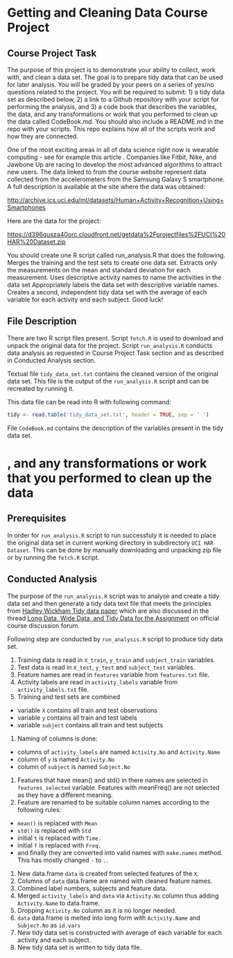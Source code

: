 Getting and Cleaning Data Course Project
========================================

## Course Project Task

The purpose of this project is to demonstrate your ability to collect, work with, and clean a data set. The goal is to prepare tidy data that can be used for later analysis. You will be graded by your peers on a series of yes/no questions related to the project. You will be required to submit: 1) a tidy data set as described below, 2) a link to a Github repository with your script for performing the analysis, and 3) a code book that describes the variables, the data, and any transformations or work that you performed to clean up the data called CodeBook.md. You should also include a README.md in the repo with your scripts. This repo explains how all of the scripts work and how they are connected.  

One of the most exciting areas in all of data science right now is wearable computing - see for example this article . Companies like Fitbit, Nike, and Jawbone Up are racing to develop the most advanced algorithms to attract new users. The data linked to from the course website represent data collected from the accelerometers from the Samsung Galaxy S smartphone. A full description is available at the site where the data was obtained: 

http://archive.ics.uci.edu/ml/datasets/Human+Activity+Recognition+Using+Smartphones 

Here are the data for the project: 

https://d396qusza40orc.cloudfront.net/getdata%2Fprojectfiles%2FUCI%20HAR%20Dataset.zip 

You should create one R script called run_analysis.R that does the following. 
Merges the training and the test sets to create one data set.
Extracts only the measurements on the mean and standard deviation for each measurement. 
Uses descriptive activity names to name the activities in the data set
Appropriately labels the data set with descriptive variable names. 
Creates a second, independent tidy data set with the average of each variable for each activity and each subject. 
Good luck!

## File Description

There are two R script files present.
Script `fetch.R` is used to download and unpack the original data for the project.
Script `run_analysis.R` conducts data analysis as requested in Course Project Task section and as described in Conducted Analysis section.

Textual file `tidy_data_set.txt` contains the cleaned version of the original data set. This file is the output of the `run_analysis.R` script and can be recreated by running it.

This data file can be read into R with following command:

```R
tidy <- read.table('tidy_data_set.txt', header = TRUE, sep = ' ')
```

File `CodeBook.md` contains the description of the variables present in the tidy data set.

# , and any transformations or work that you performed to clean up the data

## Prerequisites

In order for `run_analysis.R` script to run successfuly it is needed to place the original data set in current working directory in subdirectory `UCI HAR Dataset`. This can be done by manually downloading and unpacking zip file or by running the `fetch.R` script.

## Conducted Analysis

The purpose of the `run_analysis.R` script was to analyse and create a tidy data set and then generate a tidy data text file that meets the principles from [Hadley Wickham Tidy data paper](http://vita.had.co.nz/papers/tidy-data.pdf) which are also discussed in the thread [Long Data, Wide Data, and Tidy Data for the Assignment](https://class.coursera.org/getdata-004/forum/thread?thread_id=262) on official course discussion forum.

Following step are conducted by `run_analysis.R` script to produce tidy data set.

1. Training data is read in `X_train`, `y_train` and `subject_train` variables. 
1. Test data is read in `X_test`, `y_test` and `subject_test` variables. 
1. Feature names are read in `features` variable from `features.txt` file.
1. Activity labels are read in `activity_labels` variable from `activity_labels.txt` file.
1. Training and test sets are combined
  * variable `X` contains all train and test observations
  * variable `y` contains all train and test labels
  * variable `subject` contains all train and test subjects
1. Naming of columns is done:
  * columns of `activity_labels` are named `Activity.No` and `Activity.Name`
  * column of `y` is named `Activity.No`
  * column of `subject` is named `Subject.No`
1. Features that have mean() and std() in there names are selected in `features_selected` variable. Features with meanFreq() are not selected as they have a different meaning.
1. Feature are renamed to be suitable column names according to the following rules:
  * `mean()` is replaced with `Mean`
  * `std()` is replaced with `Std`
  * initial `t` is replaced with `Time.`
  * initial `f` is replaced with `Freq.`
  * and finally they are converted into valid names with `make.names` method. This has mostly changed `-` to `.`.
1. New data.frame `data` is created from selected features of the `X`.
1. Columns of `data` data.frame are named with cleaned feature names. 
1. Combined label numbers, subjects and feature data.
1. Merged `activity_labels` and `data` via `Activity.No` column thus adding `Activity.Name` to data.frame.
1. Dropping `Activity.No` column as it is no longer needed.
1. `data` data.frame is melted into long form with `Activity.Name` and `Subject.No` as `id.vars`
1. New tidy data set is constructed with average of each variable for each activity and each subject.
1. New tidy data set is written to tidy data file.
